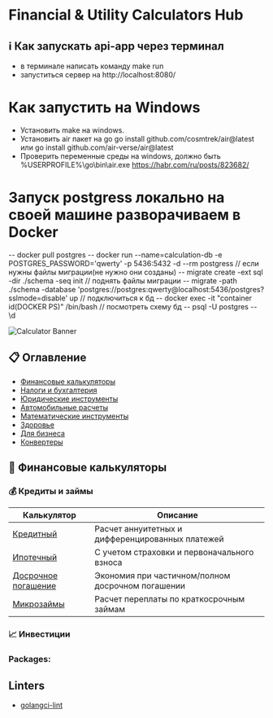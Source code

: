 # Financial & Utility Calculators Hub

## ℹ️ Как запускать api-app через терминал
- в терминале написать команду make run
- запуститься сервер на http://localhost:8080/

# Как запустить на Windows 
- Установить make на windows.
- Установить air пакет на go
go install github.com/cosmtrek/air@latest
или
go install github.com/air-verse/air@latest
- Проверить переменные среды на windows, должно быть %USERPROFILE%\go\bin\air.exe 
https://habr.com/ru/posts/823682/

# Запуск postgress локально на своей машине разворачиваем в Docker
-- docker pull postgres
-- docker run --name=calculation-db -e POSTGRES_PASSWORD='qwerty' -p 5436:5432 -d --rm postgress
// если нужны файлы миграции(не нужно они созданы)
-- migrate create -ext sql -dir ./schema -seq init
// поднять файлы миграции 
-- migrate -path ./schema -database 'postgres://postgres:qwerty@localhost:5436/postgres?sslmode=disable' up
// подключиться к бд
-- docker exec -it "container id(DOCKER PS)" /bin/bash
// посмотреть схему бд
-- psql -U postgres
-- \d

![Calculator Banner]() <!-- Consider adding a real banner image -->

## 📋 Оглавление
- [Финансовые калькуляторы](#-финансовые-калькуляторы)
- [Налоги и бухгалтерия](#-налоги-и-бухгалтерия)
- [Юридические инструменты](#-юридические-инструменты)
- [Автомобильные расчеты](#-автомобильные-расчеты)
- [Математические инструменты](#-математические-инструменты)
- [Здоровье](#-здоровье)
- [Для бизнеса](#-для-бизнеса)
- [Конвертеры](#-конвертеры)

## 🏦 Финансовые калькуляторы

### 💰 Кредиты и займы
| Калькулятор | Описание |
|-------------|----------|
| [Кредитный](#) | Расчет аннуитетных и дифференцированных платежей |
| [Ипотечный](#) | С учетом страховки и первоначального взноса |
| [Досрочное погашение](#) | Экономия при частичном/полном досрочном погашении |
| [Микрозаймы](#) | Расчет переплаты по краткосрочным займам |

### 📈 Инвестиции


### Packages: 
## Linters
- [golangci-lint](https://golangci-lint.run/welcome/install/)
